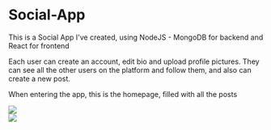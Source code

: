 # Social-App

This is a Social App I've created, using NodeJS - MongoDB for backend and React for frontend

Each user can create an account, edit bio and upload profile pictures. They can see all the other users on the platform and follow them, and also can create a new post.

When entering the app, this is the homepage, filled with all the posts
<div id="showcase">
  <img src=https://prnt.sc/8dGP2Ojv1aXF height:'200px' width:'auto'/>
  </div>
 <div id="showcase">
  <img src="https://prnt.sc/X-cMI8dbBorH" />
  </div>
 

